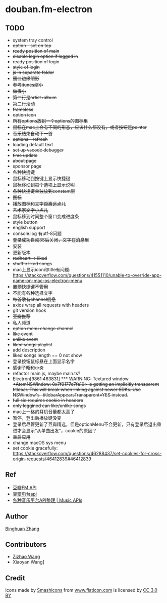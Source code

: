 # douban.fm-electron

## TODO
- system tray control
- ~~option - set on top~~
- ~~ready position of main~~
- ~~disable login option if logged in~~
- ~~ready position of login~~
- ~~style of login~~
- ~~js in separate folder~~
- ~~窗口边缘阴影~~
- ~~参考itunes缩小~~
- ~~做很小~~
- ~~第二行是artist+album~~
- ~~第二行滚动~~
- ~~frameless~~
- ~~option icon~~
- ~~所有options放到一个options的图标里~~
- ~~鼠标在mac上会有不同的形态，应该什么都没有，或者按钮是pointer~~
- ~~音乐结束自动下一首~~
- ~~options - refresh~~
- loading default text
- ~~set up vscode debugger~~
- ~~time update~~
- ~~about page~~
- sponsor page
- 各种快捷键
- 鼠标移动到按键上显示快捷键
- 鼠标移动到每个选项上显示说明
- ~~各种快捷键单独放到constant里~~
- ~~图标~~
- ~~播放图标和文字距离远点儿~~
- ~~艺术家文字小点儿~~
- 鼠标移到时间整个窗口变成进度条
- style button
- english support
- console.log 有utf-8问题
- ~~登录成功自动3S后关闭，文字在消息里~~
- 安装
- 更新版本
- ~~redheart -> liked~~
- ~~shuffle liked songs~~
- mac上显示icon和title有问题: https://stackoverflow.com/questions/41551110/unable-to-override-app-name-on-mac-os-electron-menu
- ~~置顶快捷键不管用~~
- 不能有各种选择文字
- ~~每首歌有channel信息~~
- axios wrap all requests with headers
- git version hook
- ~~豆瓣推荐~~
- 私人频道
- ~~option menu change channel~~
- ~~like event~~
- ~~unlike event~~
- ~~liked songs playlist~~
- add description
- liked songs length == 0 not show
- 登录按钮鼠标悬在上面显示名字
- ~~感谢子昭和小炎~~
- refactor main.js, maybe main.ts?
- ~~Electron\[9861:463831\] *** WARNING: Textured window <AtomNSWindow: 0x7f9177c7fa10> is getting an implicitly transparent titlebar. This will break when linking against newer SDKs. Use NSWindow's -titlebarAppearsTransparent=YES instead.~~
- ~~full sid requires cookie in headers~~
- ~~only loggined can like/unlike songs~~
- mac上一格的耳机音量都太高了
- 暂停，登出后播放键没变
- 登录后尽管更新了豆瓣精选，但是optionMenu不会更新，只有登录后退出重进才会显示“从单曲出发”，cookie的原因？
- ~~重启应用~~
- change macOS sys menu
- set cookie gracefully: https://stackoverflow.com/questions/46288437/set-cookies-for-cross-origin-requests/46412839#46412839

## Ref
- [豆瓣FM API](https://github.com/zonyitoo/doubanfm-qt/wiki/%E8%B1%86%E7%93%A3FM-API)
- [豆瓣电台api](https://blog.csdn.net/hello2me/article/details/42078317)
- [各种音乐平台API整理 | Music APIs](https://www.fangr.cc/2018/01/22/music-apis-md.html#%E8%B1%86%E7%93%A3FM)

## Author
[Binghuan Zhang](https://github.com/estepona)

## Contributors
- [Zizhao Wang](https://github.com/MikuZZZ)
- Xiaoyan Wang]

## Credit
<div>Icons made by <a href="https://www.flaticon.com/authors/smashicons" title="Smashicons">Smashicons</a> from <a href="https://www.flaticon.com/"                 title="Flaticon">www.flaticon.com</a> is licensed by <a href="http://creativecommons.org/licenses/by/3.0/"                 title="Creative Commons BY 3.0" target="_blank">CC 3.0 BY</a></div>
